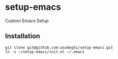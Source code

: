 setup-emacs
===========

Custom Emacs Setup

Installation
------------
```
git clone git@github.com:asadeghi/setup-emacs.git
ln -s ~/setup-emacs/init.el ~/.emacs
```
